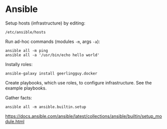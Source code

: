 # Ansible
Setup hosts (infrastructure) by editing:

	/etc/ansible/hosts

Run ad-hoc commands (modules `-m`, args `-a`):

	ansible all -m ping
	ansible all -a '/usr/bin/echo hello world'

Instally roles:

	ansible-galaxy install geerlingguy.docker

Create playbooks, which use roles, to configure infrastructure. See the example
playbooks.

Gather facts:

    ansible all -m ansible.builtin.setup

https://docs.ansible.com/ansible/latest/collections/ansible/builtin/setup_module.html
